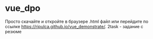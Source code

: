 # vue_dpo
Просто скачайте и откройте в браузере .html файл или перейдите по ссылке https://ripulca.github.io/vue_demonstrate/.
 2task - задание с резюме
